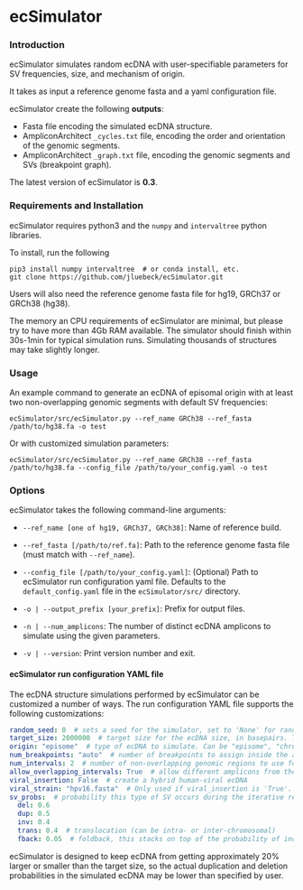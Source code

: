 # ecSimulator

### Introduction
ecSimulator simulates random ecDNA with user-specifiable parameters for SV frequencies, size, and mechanism
of origin.

It takes as input a reference genome fasta and a yaml configuration file.

ecSimulator create the following **outputs**:
* Fasta file encoding the simulated ecDNA structure.
* AmpliconArchitect `_cycles.txt` file, encoding the order and orientation of the genomic segments.
* AmpliconArchitect `_graph.txt` file, encoding the genomic segments and SVs (breakpoint graph).

The latest version of ecSimulator is **0.3**.

### Requirements and Installation
ecSimulator requires python3 and the `numpy` and `intervaltree` python libraries.

To install, run the following
```shell
pip3 install numpy intervaltree  # or conda install, etc.
git clone https://github.com/jluebeck/ecSimulator.git
```

Users will also need the reference genome fasta file for hg19, GRCh37 or GRCh38 (hg38).

The memory an CPU requirements of ecSimulator are minimal, but please try to have more than 4Gb RAM
available. The simulator should finish within 30s-1min for typical simulation runs. Simulating
thousands of structures may take slightly longer.

### Usage
An example command to generate an ecDNA of episomal origin with at least two non-overlapping genomic segments
with default SV frequencies:
```shell
ecSimulator/src/ecSimulator.py --ref_name GRCh38 --ref_fasta /path/to/hg38.fa -o test
```

Or with customized simulation parameters:
```shell
ecSimulator/src/ecSimulator.py --ref_name GRCh38 --ref_fasta /path/to/hg38.fa --config_file /path/to/your_config.yaml -o test
```

### Options

ecSimulator takes the following command-line arguments:

- `--ref_name [one of hg19, GRCh37, GRCh38]`: Name of reference build.

- `--ref_fasta [/path/to/ref.fa]`: Path to the reference genome fasta file (must match with `--ref_name`).

- `--config_file [/path/to/your_config.yaml]`: (Optional) Path to ecSimulator run configuration yaml file. Defaults to the `default_config.yaml` file in the `ecSimulator/src/` directory. 

- `-o | --output_prefix [your_prefix]`: Prefix for output files.

- `-n | --num_amplicons`: The number of distinct ecDNA amplicons to simulate using the given parameters. 

- `-v | --version`: Print version number and exit.
   
#### ecSimulator run configuration YAML file
The ecDNA structure simulations performed by ecSimulator can be customized a number of ways.
The run configuration YAML file supports the following customizations:

```yaml
random_seed: 0  # sets a seed for the simulator, set to 'None' for random seed.
target_size: 2000000  # target size for the ecDNA size, in basepairs. Target size is approximate due to duplications and deletions.
origin: "episome"  # type of ecDNA to simulate. Can be "episome", "chromothripsis", or "tst".
num_breakpoints: "auto"  # number of breakpoints to assign inside the amplicon (approximate). 
num_intervals: 2  # number of non-overlapping genomic regions to use for the amplicon. Recommend setting to "auto" if origin is not "episome".
allow_overlapping_intervals: True  # allow different amplicons from the run to re-use some of the same genomic coordinates.
viral_insertion: False  # create a hybrid human-viral ecDNA
viral_strain: "hpv16.fasta"  # Only used if viral_insertion is 'True'. Specify the name of the viral strain to be used from the oncoviruses directory.
sv_probs:  # probability this type of SV occurs during the iterative rearrangement process.
  del: 0.6
  dup: 0.5
  inv: 0.4
  trans: 0.4  # translocation (can be intra- or inter-chromosomal)
  fback: 0.05  # foldback, this stacks on top of the probability of independently getting both a dup and inv at the same time.

```

ecSimulator is designed to keep ecDNA from getting approximately 20% larger or smaller than the target size, so the actual duplication and deletion probabilities in the simulated ecDNA may be lower than specified by user. 
